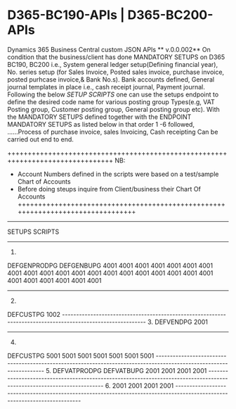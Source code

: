 
# D365-BC190-APIs | D365-BC200-APIs
Dynamics 365 Business Central custom JSON APIs 
                                         ** v.0.0.002**
On condition that the business/client has done MANDATORY SETUPS on D365 BC190, BC200 i.e., System general ledger setup(Defining financial year),
No. series setup (for Sales Invoice, Posted sales invoice, purchase invoice, posted purhcase invoice,& Bank No.s).
Bank accounts defined, General journal templates in place i.e., cash receipt journal, Payment journal.
Following the below *SETUP SCRIPTS* one can use the setups endpoint to define the desired code name for various posting group
Types(e.g, VAT Posting group, Customer posting group, General posting group etc). With the MANDATORY SETUPS defined 
together with the ENDPOINT MANDATORY SETUPS as listed below in that order 1 -6 followed,
......Process of purchase invoice, sales Invoicing, Cash receipting Can be carried out end to end. 

++++++++++++++++++++++++++++++++++++++++++++++++++++++++++++++++++++++++++++++++
NB:
- Account Numbers defined in the scripts were based on a test/sample Chart of Accounts
- Before doing steups inquire from Client/business their Chart Of Accounts
++++++++++++++++++++++++++++++++++++++++++++++++++++++++++++++++++++++++++++++++

*********************************************************************************
SETUPS SCRIPTS
***********************************************************************************************
1.
<Envelope xmlns="http://schemas.xmlsoap.org/soap/envelope/">
    <Body>
        <GenProductPositngSetup xmlns="urn:microsoft-dynamics-schemas/codeunit/ND_Setups">
            <defGenProdoctPGCode>DEFGENPRODPG</defGenProdoctPGCode>
            <defGenBusinessPGCode>DEFGENBUPG</defGenBusinessPGCode>
            <salesAccount>4001</salesAccount>
            <salesLineDiscAccount>4001</salesLineDiscAccount>
            <salesInvDiscAccount>4001</salesInvDiscAccount>
            <salesPmtDiscDebitAcc>4001</salesPmtDiscDebitAcc>
            <purchAccount>4001</purchAccount>
            <purchLineDiscAccount>4001</purchLineDiscAccount>
            <purchInvDiscAccount>4001</purchInvDiscAccount>
            <purchPmtDiscCreditAcc>4001</purchPmtDiscCreditAcc>
            <cOGSAccount>4001</cOGSAccount>
            <inventoryAdjmtAccount>4001</inventoryAdjmtAccount>
            <salesCreditMemoAccount>4001</salesCreditMemoAccount>
            <purchCreditMemoAccount>4001</purchCreditMemoAccount>
            <salesPmtDiscCreditAcc>4001</salesPmtDiscCreditAcc>
            <purchPmtDiscDebitAcc>4001</purchPmtDiscDebitAcc>
            <salesPmtTolDebitAcc>4001</salesPmtTolDebitAcc>
            <salesPmtTolCreditAcc>4001</salesPmtTolCreditAcc>
            <purchPmtTolDebitAcc>4001</purchPmtTolDebitAcc>
            <purchPmtTolCreditAcc>4001</purchPmtTolCreditAcc>
            <salesPrepaymentsAccount>4001</salesPrepaymentsAccount>
            <purchPrepaymentsAccount>4001</purchPrepaymentsAccount>
            <purchFADiscAccount>4001</purchFADiscAccount>
            <invtAccrualAccInterim>4001</invtAccrualAccInterim>
            <cOGSAccountInterim>4001</cOGSAccountInterim>
            <directCostAppliedAccount>4001</directCostAppliedAccount>
            <overheadAppliedAccount>4001</overheadAppliedAccount>
            <purchaseVarianceAccount>4001</purchaseVarianceAccount>
        </GenProductPositngSetup>
    </Body>
</Envelope>

---------------------------------------------------------------------------------------------------------
2.
<Envelope xmlns="http://schemas.xmlsoap.org/soap/envelope/">
    <Body>
        <CustomerPostingGroup xmlns="urn:microsoft-dynamics-schemas/codeunit/ND_Setups">
            <defCustomerPGCode>DEFCUSTPG</defCustomerPGCode>
            <receivablesAccount>1002</receivablesAccount>
        </CustomerPostingGroup>
    </Body>
</Envelope>
-----------------------------------------------------------------------------------------------------------
3.
<Envelope xmlns="http://schemas.xmlsoap.org/soap/envelope/">
    <Body>
        <VendorPostingGroup xmlns="urn:microsoft-dynamics-schemas/codeunit/ND_Setups">
            <defVendorPGCode>DEFVENDPG</defVendorPGCode>
            <payablesAccount>2001</payablesAccount>
        </VendorPostingGroup>
    </Body>
</Envelope>

-------------------------------------------------------------------------------------------------------------
4.
<Envelope xmlns="http://schemas.xmlsoap.org/soap/envelope/">
    <Body>
        <ItemInventoryPositngSetup xmlns="urn:microsoft-dynamics-schemas/codeunit/ND_Setups">
            <defItemIventoryPGCode>DEFCUSTPG</defItemIventoryPGCode>
            <inventoryAccount>5001</inventoryAccount>
            <inventoryAccountInterim>5001</inventoryAccountInterim>
            <wIPAccount>5001</wIPAccount>
            <materialVarianceAccount>5001</materialVarianceAccount>
            <capacityVarianceAccount>5001</capacityVarianceAccount>
            <mfgOverheadVarianceAccount>5001</mfgOverheadVarianceAccount>
            <capOverheadVarianceAccount>5001</capOverheadVarianceAccount>
        </ItemInventoryPositngSetup>
    </Body>
</Envelope>
--------------------------------------------------------------------------------------------------------------------
5. 
<Envelope xmlns="http://schemas.xmlsoap.org/soap/envelope/">
    <Body>
        <VATPositngSetup xmlns="urn:microsoft-dynamics-schemas/codeunit/ND_Setups">
            <defVATProdoctPGCode>DEFVATPRODPG</defVATProdoctPGCode>
            <defVATBusinessPGCode>DEFVATBUPG</defVATBusinessPGCode>
            <salesVATAccount>2001</salesVATAccount>
            <salesVATUnrealAccount>2001</salesVATUnrealAccount>
            <purchaseVATAccount>2001</purchaseVATAccount>
            <purchVATUnrealAccount>2001</purchVATUnrealAccount>
        </VATPositngSetup>
    </Body>
</Envelope>
-----------------------------------------------------------------------------------------------------------------------
6.
<Envelope xmlns="http://schemas.xmlsoap.org/soap/envelope/">
    <Body>
        <VATPositngSetup xmlns="urn:microsoft-dynamics-schemas/codeunit/ND_Setups">
            <defVATProdoctPGCode></defVATProdoctPGCode>
            <defVATBusinessPGCode></defVATBusinessPGCode>
            <salesVATAccount>2001</salesVATAccount>
            <salesVATUnrealAccount>2001</salesVATUnrealAccount>
            <purchaseVATAccount>2001</purchaseVATAccount>
            <purchVATUnrealAccount>2001</purchVATUnrealAccount>
        </VATPositngSetup>
    </Body>
</Envelope>
--------------------------------------------------------------------------------------------------------------------------
